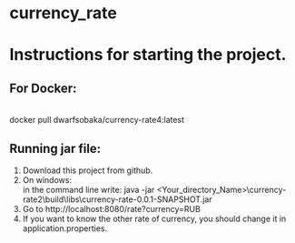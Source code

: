 # currency_rate
<H1>Instructions for starting the project.</H1>

<H2>For Docker:</H2>
<br>docker pull dwarfsobaka/currency-rate4:latest

<H2>Running jar file:</H2>

1. Download this project from github.
2. On windows: 
  <br>in the command line write:  java -jar <Your_directory_Name>\currency-rate2\build\libs\currency-rate-0.0.1-SNAPSHOT.jar 
3. Go to http://localhost:8080/rate?currency=RUB
4. If you want to know the other rate of currency, you should change it in application.properties.
